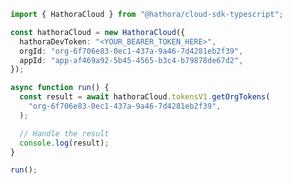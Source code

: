 <!-- Start SDK Example Usage [usage] -->
```typescript
import { HathoraCloud } from "@hathora/cloud-sdk-typescript";

const hathoraCloud = new HathoraCloud({
  hathoraDevToken: "<YOUR_BEARER_TOKEN_HERE>",
  orgId: "org-6f706e83-0ec1-437a-9a46-7d4281eb2f39",
  appId: "app-af469a92-5b45-4565-b3c4-b79878de67d2",
});

async function run() {
  const result = await hathoraCloud.tokensV1.getOrgTokens(
    "org-6f706e83-0ec1-437a-9a46-7d4281eb2f39",
  );

  // Handle the result
  console.log(result);
}

run();

```
<!-- End SDK Example Usage [usage] -->